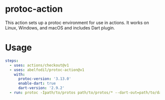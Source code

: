 # protoc-action

This action sets up a protoc environment for use in actions. It works on Linux, Windows, and macOS and includes Dart plugin.

# Usage

```yaml
steps:
  - uses: actions/checkout@v1
  - uses: abelfodil/protoc-action@v1
    with:
      protoc-version: '3.13.0'
      enable-dart: true
      dart-version: '2.9.2'
  - run: protoc -Ipath/to/protos path/to/protos/* --dart-out=path/to/dart/out --js_out=path/to/js/out
```
